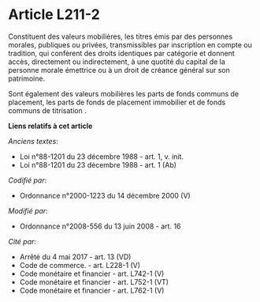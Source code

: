 # Article L211-2

Constituent des valeurs mobilières, les titres émis par des personnes morales, publiques ou privées, transmissibles par
inscription en compte ou tradition, qui confèrent des droits identiques par catégorie et donnent accès, directement ou
indirectement, à une quotité du capital de la personne morale émettrice ou à un droit de créance général sur son patrimoine. 

Sont également des valeurs mobilières les parts de fonds communs de placement, les parts de fonds de placement immobilier et
de   fonds communs de titrisation .

**Liens relatifs à cet article**

_Anciens textes_:

  - Loi n°88-1201 du 23 décembre 1988 - art. 1, v. init.
  - Loi n°88-1201 du 23 décembre 1988 - art. 1 (Ab)

_Codifié par_:

  - Ordonnance n°2000-1223 du 14 décembre 2000 (V)

_Modifié par_:

  - Ordonnance n°2008-556 du 13 juin 2008 - art. 16

_Cité par_:

  - Arrêté du 4 mai 2017 - art. 13 (VD)
  - Code de commerce. - art. L228-1 (V)
  - Code monétaire et financier - art. L742-1 (V)
  - Code monétaire et financier - art. L752-1 (VT)
  - Code monétaire et financier - art. L762-1 (V)
